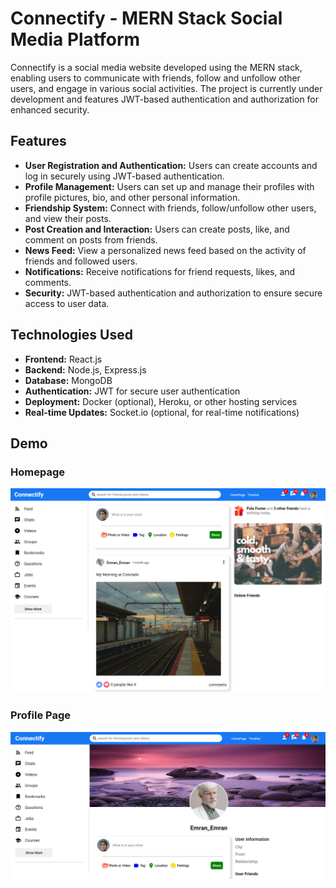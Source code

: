 # Connectify - MERN Stack Social Media Platform

Connectify is a social media website developed using the MERN stack, enabling users to communicate with friends, follow and unfollow other users, and engage in various social activities. The project is currently under development and features JWT-based authentication and authorization for enhanced security.

## Features

- **User Registration and Authentication:** Users can create accounts and log in securely using JWT-based authentication.
- **Profile Management:** Users can set up and manage their profiles with profile pictures, bio, and other personal information.
- **Friendship System:** Connect with friends, follow/unfollow other users, and view their posts.
- **Post Creation and Interaction:** Users can create posts, like, and comment on posts from friends.
- **News Feed:** View a personalized news feed based on the activity of friends and followed users.
- **Notifications:** Receive notifications for friend requests, likes, and comments.
- **Security:** JWT-based authentication and authorization to ensure secure access to user data.

## Technologies Used

- **Frontend:** React.js
- **Backend:** Node.js, Express.js
- **Database:** MongoDB
- **Authentication:** JWT for secure user authentication
- **Deployment:** Docker (optional), Heroku, or other hosting services
- **Real-time Updates:** Socket.io (optional, for real-time notifications)

## Demo

### Homepage

![Homepage](https://github.com/Emran-Y/Social-Media-Website/blob/main/ScreenShots/Home.jpg)

### Profile Page

![Profile Page](https://github.com/Emran-Y/Social-Media-Website/blob/main/ScreenShots/profile.jpg)
